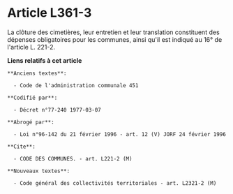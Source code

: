 # Article L361-3

La clôture des cimetières, leur entretien et leur translation constituent des dépenses obligatoires pour les communes, ainsi
qu'il est indiqué au 16° de l'article L. 221-2.

**Liens relatifs à cet article**

	**Anciens textes**:

	  - Code de l'administration communale 451

	**Codifié par**:

	  - Décret n°77-240 1977-03-07

	**Abrogé par**:

	  - Loi n°96-142 du 21 février 1996 - art. 12 (V) JORF 24 février 1996

	**Cite**:

	  - CODE DES COMMUNES. - art. L221-2 (M)

	**Nouveaux textes**:

	  - Code général des collectivités territoriales - art. L2321-2 (M)
